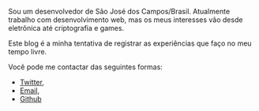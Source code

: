 

Sou um desenvolvedor de São José dos Campos/Brasil. Atualmente trabalho com desenvolvimento web, mas os 
meus interesses vão desde eletrônica até criptografia e games.

Este blog é a minha tentativa de registrar as experiências que faço no meu tempo livre.

Você pode me contactar das seguintes formas:

<ul class="li-inline">
    <li>
        <a target="_blank" href="{{author.twitter}}">Twitter</a>,
    </li>
    <li>
        <a target="_blank" href="mailto: {{author.email}}"> Email</a>,
    </li>
    <li>
        <a target="_blank" href="{{author.github}}"> Github</a>
    </li>
</ul>